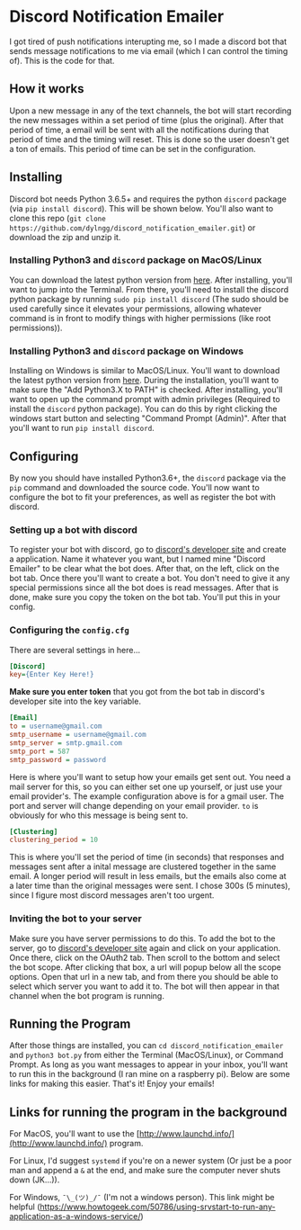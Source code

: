 # Discord Notification Emailer

I got tired of push notifications interupting me, so I made a discord bot that sends message notifications to me via email (which I can control the timing of). This is the code for that.

## How it works

Upon a new message in any of the text channels, the bot will start recording the new messages within a set period of time (plus the original). After that period of time, a email will be sent with all the notifications during that period of time and the timing will reset. This is done so the user doesn't get a ton of emails. This period of time can be set in the configuration.

## Installing

Discord bot needs Python 3.6.5+ and requires the python `discord` package (via `pip install discord`). This will be shown below. You'll also want to clone this repo (`git clone https://github.com/dylngg/discord_notification_emailer.git`) or download the zip and unzip it.

### Installing Python3 and `discord` package on MacOS/Linux

You can download the latest python version from [here](https://www.python.org/downloads/ "Python Downloads"). After installing, you'll want to jump into the Terminal. From there, you'll need to install the discord python package by running `sudo pip install discord` (The sudo should be used carefully since it elevates your permissions, allowing whatever command is in front to modify things with higher permissions (like root permissions)).

### Installing Python3 and `discord` package on Windows

Installing on Windows is similar to MacOS/Linux. You'll want to download the latest python version from [here](https://www.python.org/downloads/ "Python Downloads"). During the installation, you'll want to make sure the "Add Python3.X to PATH" is checked. After installing, you'll want to open up the command prompt with admin privileges (Required to install the `discord` python package). You can do this by right clicking the windows start button and selecting "Command Prompt (Admin)". After that you'll want to run `pip install discord`.

## Configuring

By now you should have installed Python3.6+, the `discord` package via the `pip` command and downloaded the source code. You'll now want to configure the bot to fit your preferences, as well as register the bot with discord.

### Setting up a bot with discord

To register your bot with discord, go to [discord's developer site](https://discordapp.com/developers/applications/) and create a application. Name it whatever you want, but I named mine "Discord Emailer" to be clear what the bot does. After that, on the left, click on the bot tab. Once there you'll want to create a bot. You don't need to give it any special permissions since all the bot does is read messages. After that is done, make sure you copy the token on the bot tab. You'll put this in your config.

### Configuring the `config.cfg`

There are several settings in here...

```INI
[Discord]
key={Enter Key Here!}
```

**Make sure you enter token** that you got from the bot tab in discord's developer site into the key variable.

```INI
[Email]
to = username@gmail.com
smtp_username = username@gmail.com
smtp_server = smtp.gmail.com
smtp_port = 587
smtp_password = password
```

Here is where you'll want to setup how your emails get sent out. You need a mail server for this, so you can either set one up yourself, or just use your email provider's. The example configuration above is for a gmail user. The port and server will change depending on your email provider. `to` is obviously for who this message is being sent to.

```INI
[Clustering]
clustering_period = 10
```

This is where you'll set the period of time (in seconds) that responses and messages sent after a inital message are clustered together in the same email. A longer period will result in less emails, but the emails also come at a later time than the original messages were sent. I chose 300s (5 minutes), since I figure most discord messages aren't too urgent.

### Inviting the bot to your server

Make sure you have server permissions to do this. To add the bot to the server, go to [discord's developer site](https://discordapp.com/developers/applications/) again and click on your application. Once there, click on the OAuth2 tab. Then scroll to the bottom and select the bot scope. After clicking that box, a url will popup below all the scope options. Open that url in a new tab, and from there you should be able to select which server you want to add it to. The bot will then appear in that channel when the bot program is running.

## Running the Program

After those things are installed, you can `cd discord_notification_emailer` and `python3 bot.py` from either the Terminal (MacOS/Linux), or Command Prompt. As long as you want messages to appear in your inbox, you'll want to run this in the background (I ran mine on a raspberry pi). Below are some links for making this easier. That's it! Enjoy your emails!

## Links for running the program in the background

For MacOS, you'll want to use the [http://www.launchd.info/](http://www.launchd.info/) program.

For Linux, I'd suggest `systemd` if you're on a newer system (Or just be a poor man and append a `&` at the end, and make sure the computer never shuts down (JK...)).

For Windows, `¯\_(ツ)_/¯` (I'm not a windows person). This link might be helpful (https://www.howtogeek.com/50786/using-srvstart-to-run-any-application-as-a-windows-service/)
